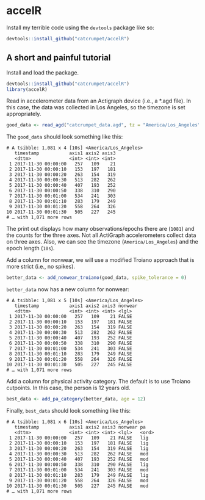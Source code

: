 # accelR

Install my terrible code using the `devtools` package like so: 
```R
devtools::install_github("catcrumpet/accelR")
```

## A short and painful tutorial

Install and load the package.
```R
devtools::install_github("catcrumpet/accelR")
library(accelR)
```

Read in accelerometer data from an Actigraph device (i.e., a \*.agd file). In this case, the data was collected in Los Angeles, so the timezone is set appropriately.
```R
good_data <- read_agd("catcrumpet_data.agd", tz = "America/Los_Angeles")
```

The `good_data` should look something like this:
```
# A tsibble: 1,081 x 4 [10s] <America/Los_Angeles>
   timestamp           axis1 axis2 axis3
   <dttm>              <int> <int> <int>
 1 2017-11-30 00:00:00   257   109    21
 2 2017-11-30 00:00:10   153   197   181
 3 2017-11-30 00:00:20   263   154   319
 4 2017-11-30 00:00:30   513   282   262
 5 2017-11-30 00:00:40   407   193   252
 6 2017-11-30 00:00:50   338   310   290
 7 2017-11-30 00:01:00   534   241   303
 8 2017-11-30 00:01:10   283   179   249
 9 2017-11-30 00:01:20   558   264   326
10 2017-11-30 00:01:30   505   227   245
# … with 1,071 more rows
```

The print out displays how many observations/epochs there are (`1081`) and the counts for the three axes. Not all ActiGraph accelerometers collect data on three axes. Also, we can see the timezone (`America/Los_Angeles`) and the epoch length (`10s`).

Add a column for nonwear, we will use a modified Troiano approach that is more strict (i.e., no spikes).
```R
better_data <- add_nonwear_troiano(good_data, spike_tolerance = 0)
```

`better_data` now has a new column for nonwear:
```
# A tsibble: 1,081 x 5 [10s] <America/Los_Angeles>
   timestamp           axis1 axis2 axis3 nonwear
   <dttm>              <int> <int> <int> <lgl>  
 1 2017-11-30 00:00:00   257   109    21 FALSE  
 2 2017-11-30 00:00:10   153   197   181 FALSE  
 3 2017-11-30 00:00:20   263   154   319 FALSE  
 4 2017-11-30 00:00:30   513   282   262 FALSE  
 5 2017-11-30 00:00:40   407   193   252 FALSE  
 6 2017-11-30 00:00:50   338   310   290 FALSE  
 7 2017-11-30 00:01:00   534   241   303 FALSE  
 8 2017-11-30 00:01:10   283   179   249 FALSE  
 9 2017-11-30 00:01:20   558   264   326 FALSE  
10 2017-11-30 00:01:30   505   227   245 FALSE  
# … with 1,071 more rows
```

Add a column for physical activity category. The default is to use Troiano cutpoints. In this case, the person is 12 years old.
```R
best_data <- add_pa_category(better_data, age = 12)
```

Finally, `best_data` should look something like this:
```
# A tsibble: 1,081 x 6 [10s] <America/Los_Angeles>
   timestamp           axis1 axis2 axis3 nonwear pa   
   <dttm>              <int> <int> <int> <lgl>   <ord>
 1 2017-11-30 00:00:00   257   109    21 FALSE   lig  
 2 2017-11-30 00:00:10   153   197   181 FALSE   lig  
 3 2017-11-30 00:00:20   263   154   319 FALSE   lig  
 4 2017-11-30 00:00:30   513   282   262 FALSE   mod  
 5 2017-11-30 00:00:40   407   193   252 FALSE   mod  
 6 2017-11-30 00:00:50   338   310   290 FALSE   lig  
 7 2017-11-30 00:01:00   534   241   303 FALSE   mod  
 8 2017-11-30 00:01:10   283   179   249 FALSE   lig  
 9 2017-11-30 00:01:20   558   264   326 FALSE   mod  
10 2017-11-30 00:01:30   505   227   245 FALSE   mod  
# … with 1,071 more rows
```
